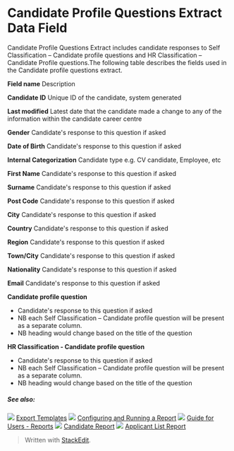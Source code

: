 # Candidate Profile Questions Extract Data Field

Candidate Profile Questions Extract includes candidate responses to Self Classification – Candidate profile questions and HR Classification – Candidate Profile questions.The following table describes the fields used in the Candidate profile questions extract.

**Field name**
Description

**Candidate ID**
Unique ID of the candidate, system generated

**Last modified**
Latest date that the candidate made a change to any of the information within the candidate career centre

**Gender**
Candidate's response to this question if asked

**Date of Birth**
Candidate's response to this question if asked

**Internal Categorization**
Candidate type e.g. CV candidate, Employee, etc

**First Name**
Candidate's response to this question if asked

**Surname**
Candidate's response to this question if asked

**Post Code**
Candidate's response to this question if asked

**City**
Candidate's response to this question if asked

**Country**
Candidate's response to this question if asked

**Region**
Candidate's response to this question if asked

**Town/City**
Candidate's response to this question if asked

**Nationality**
Candidate's response to this question if asked

**Email**
Candidate's response to this question if asked

**Candidate profile question**
- Candidate's response to this question if asked
- NB each  Self Classification  –  Candidate profile  question will be present as a separate column.
- NB heading would change based on the title of the question

**HR Classification - Candidate profile question**
- Candidate's response to this question if asked
- NB each  Self Classification  –  Candidate profile  question will be present as a separate column.
- NB heading would change based on the title of the question

##### See also:

![](../Resources/Images/icon-document-link.png) [Export Templates](export_templates.htm)
![](../Resources/Images/icon-document-link.png) [Configuring and Running a Report](configuring_and_running_a_report.htm)
![](../Resources/Images/icon-document-link.png) [Guide for Users - Reports](guide_for_users_reports.htm)
![](../Resources/Images/icon-document-link.png) [Candidate Report](candidate_report.htm)
![](../Resources/Images/icon-document-link.png) [Applicant List Report](applicant_list_report.htm)


> Written with [StackEdit](https://stackedit.io/).
<!--stackedit_data:
eyJoaXN0b3J5IjpbNzQwMjAyNjQ5XX0=
-->